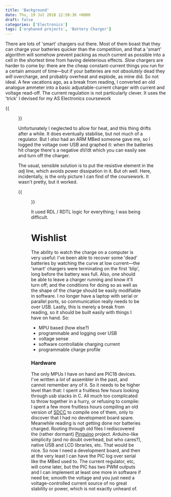 ```yaml
---
title: 'Background'
date: Thu, 19 Jul 2018 12:50:36 +0000
draft: false
categories: ['Electronics']
tags: ['orphaned projects', 'Battery Charger']
---
```


There are lots of 'smart' chargers out there.  Most of them boast that
they can charge your batteries quicker than the competition, and that
a 'smart' algorithm will somehow prevent packing as much current as
possible into a cell in the shortest time from having deleterious
effects.  _Slow_ chargers are harder to come by: there are the cheap
constant-current things you run for a certain amount of time—but if
your batteries are not _absolutely_ dead they _will_ overcharge, and
probably overheat and explode, as mine did.  So not ideal. A few
vacations ago, as a break from reading, I converted an old analogue
ammeter into a basic adjustable-current charger with current and
voltage read-off.  The current regulation is not particularly clever.
It uses the 'trick' I devised for my AS Electronics coursework

{{<figure src="/img/current_reg1.jpg" caption="">}}

Unfortunately I neglected to allow for heat, and this thing drifts
after a while.  It does eventually stabilise, but not much of a
regulator.  But I _also_ had an ARM MBed someone gave me, so I logged
the voltage over USB and graphed it: when the batteries hit charge
there's a negative dV/dt which you can easily see and turn off the
charger.

The usual, sensible solution is to put the resistive element in the
_adj_ line, which avoids power dissipation in it.  But oh well.  Here,
incidentally, is the only picture I can find of the coursework.  It wasn't
pretty, but it
worked. 

{{<figure src="/img/dscf3093.jpg" caption="">}}

It used RDL / RDTL logic for everything; I was being difficult.

# Wishlist

The ability to watch the charge on a computer is very useful: I've
been able to recover some 'dead' batteries by watching the curve at
low current—the 'smart' chargers were terminating on the first 'blip',
long before the battery was full.  Also, one should be able to leave a
charger running and know it'll turn off; and the conditions for doing
so as well as the shape of the charge should be easily modifiable in
software.  I no longer have a laptop with serial or parallel ports, so
communication really needs to be over USB.  Lastly, this is merely a
break from reading, so it should be built easily with things I have on
hand.  So:

*   MPU based (how else?)
*   programmable and logging over USB
*   voltage sense
*   software controllable charging current
*   programmable charge profile

### Hardware

The only MPUs I have on hand are PIC18 devices.  I've written a _lot_
of assembler in the past, and cannot remember any of it.  So it needs
to be higher level than that: I spent a fruitless few hours looking
through usb stacks in C.  All much too complicated to throw together
in a hurry, or refusing to compile: I spent a few more fruitless hours
compiling an old version of
[SDCC](https://sourceforge.net/projects/sdcc/) to compile one of them,
only to discover that I had no development board spare.  Meanwhile
reading is not getting done nor batteries charged. Rooting through old
files I rediscovered the (rather dormant)
[Pinguino](http://www.pinguino.cc/) project.  Arduino-like simplicity
(and no doubt overhead, but who cares?), native USB and LCD libraries,
etc.  That would be nice.  So now I need a development board, and then
at the very least I can have the PIC log over serial like the MBed
used to.  The current regulator, etc, will come later, but the PIC has
two PWM outputs and I can implement at least one more in software if
need be; smooth the voltage and you just need a voltage-controlled
current source of no great stability or power, which is not exactly
unheard of.
